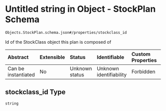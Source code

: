 # Untitled string in Object - StockPlan Schema

```txt
Objects.StockPlan.schema.json#/properties/stockclass_id
```

Id of the StockClass object this plan is composed of

| Abstract            | Extensible | Status         | Identifiable            | Custom Properties | Additional Properties | Access Restrictions | Defined In                                                                         |
| :------------------ | :--------- | :------------- | :---------------------- | :---------------- | :-------------------- | :------------------ | :--------------------------------------------------------------------------------- |
| Can be instantiated | No         | Unknown status | Unknown identifiability | Forbidden         | Allowed               | none                | [StockPlan.schema.json\*](../objects/StockPlan.schema.json "open original schema") |

## stockclass_id Type

`string`
